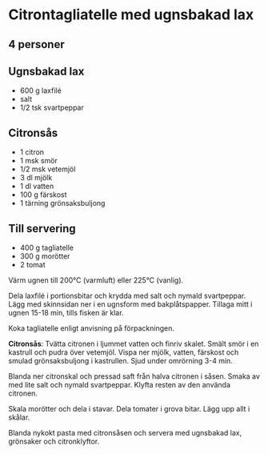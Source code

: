 # Citrontagliatelle med ugnsbakad lax

## 4 personer

## Ugnsbakad lax
- 600 g laxfilé
- salt
- 1/2 tsk svartpeppar

## Citronsås
- 1 citron
- 1 msk smör
- 1/2 msk vetemjöl
- 3 dl mjölk
- 1 dl vatten
- 100 g färskost
- 1 tärning grönsaksbuljong

## Till servering
- 400 g tagliatelle
- 300 g morötter
- 2 tomat


Värm ugnen till 200°C (varmluft) eller 225°C (vanlig).

Dela laxfilé i portionsbitar och krydda med salt och nymald svartpeppar. Lägg med skinnsidan ner i en ugnsform med
bakplåtspapper. Tillaga mitt i ugnen 15-18 min, tills fisken är klar.

Koka tagliatelle enligt anvisning på förpackningen.

**Citronsås**: Tvätta citronen i ljummet vatten och finriv skalet. Smält smör i en kastrull och pudra över vetemjöl. Vispa
ner mjölk, vatten, färskost och smulad grönsaksbuljong i kastrullen. Sjud under omrörning 3-4 min. 

Blanda ner citronskal och pressad saft från halva citronen i såsen. Smaka av med lite salt och nymald svartpeppar.
Klyfta resten av den använda citronen.

Skala morötter och dela i stavar. Dela tomater i grova bitar. Lägg upp allt i skålar.

Blanda nykokt pasta med citronsåsen och servera med ugnsbakad lax, grönsaker och citronklyftor.